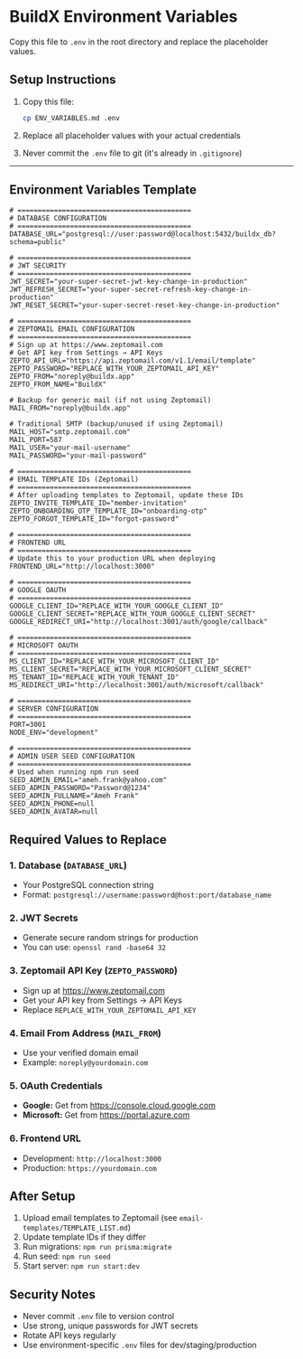 # BuildX Environment Variables

Copy this file to `.env` in the root directory and replace the placeholder values.

## Setup Instructions

1. Copy this file:
   ```bash
   cp ENV_VARIABLES.md .env
   ```

2. Replace all placeholder values with your actual credentials

3. Never commit the `.env` file to git (it's already in `.gitignore`)

---

## Environment Variables Template

```env
# ===========================================
# DATABASE CONFIGURATION
# ===========================================
DATABASE_URL="postgresql://user:password@localhost:5432/buildx_db?schema=public"

# ===========================================
# JWT SECURITY
# ===========================================
JWT_SECRET="your-super-secret-jwt-key-change-in-production"
JWT_REFRESH_SECRET="your-super-secret-refresh-key-change-in-production"
JWT_RESET_SECRET="your-super-secret-reset-key-change-in-production"

# ===========================================
# ZEPTOMAIL EMAIL CONFIGURATION
# ===========================================
# Sign up at https://www.zeptomail.com
# Get API key from Settings → API Keys
ZEPTO_API_URL="https://api.zeptomail.com/v1.1/email/template"
ZEPTO_PASSWORD="REPLACE_WITH_YOUR_ZEPTOMAIL_API_KEY"
ZEPTO_FROM="noreply@buildx.app"
ZEPTO_FROM_NAME="BuildX"

# Backup for generic mail (if not using Zeptomail)
MAIL_FROM="noreply@buildx.app"

# Traditional SMTP (backup/unused if using Zeptomail)
MAIL_HOST="smtp.zeptomail.com"
MAIL_PORT=587
MAIL_USER="your-mail-username"
MAIL_PASSWORD="your-mail-password"

# ===========================================
# EMAIL TEMPLATE IDs (Zeptomail)
# ===========================================
# After uploading templates to Zeptomail, update these IDs
ZEPTO_INVITE_TEMPLATE_ID="member-invitation"
ZEPTO_ONBOARDING_OTP_TEMPLATE_ID="onboarding-otp"
ZEPTO_FORGOT_TEMPLATE_ID="forgot-password"

# ===========================================
# FRONTEND URL
# ===========================================
# Update this to your production URL when deploying
FRONTEND_URL="http://localhost:3000"

# ===========================================
# GOOGLE OAUTH
# ===========================================
GOOGLE_CLIENT_ID="REPLACE_WITH_YOUR_GOOGLE_CLIENT_ID"
GOOGLE_CLIENT_SECRET="REPLACE_WITH_YOUR_GOOGLE_CLIENT_SECRET"
GOOGLE_REDIRECT_URI="http://localhost:3001/auth/google/callback"

# ===========================================
# MICROSOFT OAUTH
# ===========================================
MS_CLIENT_ID="REPLACE_WITH_YOUR_MICROSOFT_CLIENT_ID"
MS_CLIENT_SECRET="REPLACE_WITH_YOUR_MICROSOFT_CLIENT_SECRET"
MS_TENANT_ID="REPLACE_WITH_YOUR_TENANT_ID"
MS_REDIRECT_URI="http://localhost:3001/auth/microsoft/callback"

# ===========================================
# SERVER CONFIGURATION
# ===========================================
PORT=3001
NODE_ENV="development"

# ===========================================
# ADMIN USER SEED CONFIGURATION
# ===========================================
# Used when running npm run seed
SEED_ADMIN_EMAIL="ameh.frank@yahoo.com"
SEED_ADMIN_PASSWORD="Password@1234"
SEED_ADMIN_FULLNAME="Ameh Frank"
SEED_ADMIN_PHONE=null
SEED_ADMIN_AVATAR=null
```

## Required Values to Replace

### 1. Database (`DATABASE_URL`)
- Your PostgreSQL connection string
- Format: `postgresql://username:password@host:port/database_name`

### 2. JWT Secrets
- Generate secure random strings for production
- You can use: `openssl rand -base64 32`

### 3. Zeptomail API Key (`ZEPTO_PASSWORD`)
- Sign up at https://www.zeptomail.com
- Get your API key from Settings → API Keys
- Replace `REPLACE_WITH_YOUR_ZEPTOMAIL_API_KEY`

### 4. Email From Address (`MAIL_FROM`)
- Use your verified domain email
- Example: `noreply@yourdomain.com`

### 5. OAuth Credentials
- **Google:** Get from https://console.cloud.google.com
- **Microsoft:** Get from https://portal.azure.com

### 6. Frontend URL
- Development: `http://localhost:3000`
- Production: `https://yourdomain.com`

## After Setup

1. Upload email templates to Zeptomail (see `email-templates/TEMPLATE_LIST.md`)
2. Update template IDs if they differ
3. Run migrations: `npm run prisma:migrate`
4. Run seed: `npm run seed`
5. Start server: `npm run start:dev`

## Security Notes

- Never commit `.env` file to version control
- Use strong, unique passwords for JWT secrets
- Rotate API keys regularly
- Use environment-specific `.env` files for dev/staging/production

